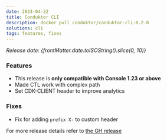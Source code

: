 ```yaml
---
date: 2024-04-22
title: Conduktor CLI
description: docker pull conduktor/conduktor-cli:0.2.0
solutions: cli
tags: features, fixes
---
```


*Release date: {frontMatter.date.toISOString().slice(0, 10)}*

### Features
- This release is **only compatible with Console 1.23 or above**
- Made CTL work with complex path 
- Set CDK-CLIENT header to improve analytics

### Fixes
- Fix for adding `prefix X-` to custom header

For more release details refer to [the GH release](https://github.com/conduktor/ctl/releases/tag/v0.2.0)

